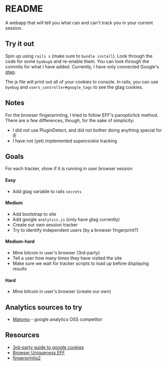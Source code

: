# README

A webapp that will tell you what can and can't track you in your current session.

## Try it out
Spin up using `rails s` (make sure to `bundle install`). Look through the code for some `byebug`s and re-enable them. You can look through the commits for what I have added. Currently, I have only connected Google's [gtag](https://developers.google.com/analytics/devguides/collection/gtagjs).

The js file will print out all of your cookies to console. In rails, you can use `byebug` and `users_controller#google_tags` to see the gtag cookies.

## Notes
For the browser fingerprinting, I tried to follow EFF's panopticlick method. There are a few differences, though, for the sake of simplicity:
- I did not use PluginDetect, and did not bother doing anything special for IE
- I have not (yet) implemented supercookie tracking

## Goals
For each tracker, show if it is running in user browser session

#### Easy
* Add gtag variable to rails `secrets`

#### Medium

* Add bootstrap to site
* Add google `analytics.js` (only have gtag currently)
* Create our own session tracker
* Try to identify independent users (by a browser fingerprint?)

#### Medium-hard
* Mine bitcoin in user's browser (3rd-party)
* Tell a user how many times they have visited the site
* Make sure we wait for tracker scripts to load up before displaying results

#### Hard
* Mine bitcoin in user's browser (create our own)


## Analytics sources to try
* [Matomo](matomo.org) - google analytics OSS competitor 

## Resources
- [3rd-party guide to google cookies](https://www.optimizesmart.com/google-analytics-cookies-ultimate-guide/#a4)
- [Browser Uniqueness EFF](https://panopticlick.eff.org/static/browser-uniqueness.pdf)
- [fingerprintjs2](https://github.com/Valve/fingerprintjs2)